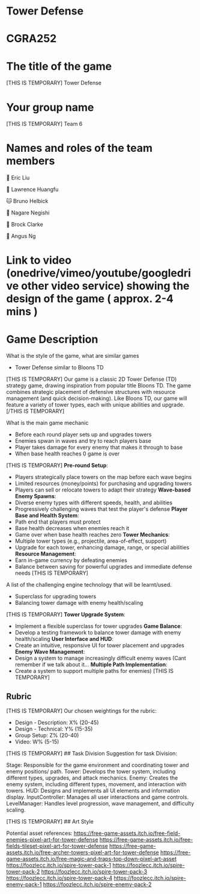 # Tower Defense
# CGRA252


# The title of the game

[THIS IS TEMPORARY]
<TEMP>Tower Defense</TEMP>

# Your group name

[THIS IS TEMPORARY]
<TEMP>Team 6</TEMP>

# Names and roles of the team members
🐻 Eric Liu

🐺 Lawrence Huangfu

🐱 Bruno Helbick

🐶 Nagare Negishi

🐰 Brock Clarke

🦉 Angus Ng


# Link to video (onedrive/vimeo/youtube/googledrive other video service) showing the design of the game ( approx. 2-4 mins )


# Game Description
What is the style of the game, what are similar games
- Tower Defense similar to Bloons TD

[THIS IS TEMPORARY]
Our game is a classic 2D Tower Defense (TD) strategy game,
drawing inspiration from popular title Bloons TD.
The game combines strategic placement of defensive structures with resource management (and quick decision-making).
Like Bloons TD, our game will feature a variety of tower types, each with unique abilities and upgrade.
[/THIS IS TEMPORARY]


What is the main game mechanic
- Before each round player sets up and upgrades towers
- Enemies spwan in waves and try to reach players base
- Player takes damage for every enemy that makes it through to base
- When base health reaches 0 game is over

[THIS IS TEMPORARY]
**Pre-round Setup**:
- Players strategically place towers on the map before each wave begins
- Limited resources (money/points) for purchasing and upgrading towers
- Players can sell or relocate towers to adapt their strategy
**Wave-based Enemy Spawns**:
- Diverse enemy types with different speeds, health, and abilities
- Progressively challenging waves that test the player's defense
**Player Base and Health System**:
- Path end that players must protect
- Base health decreases when enemies reach it
- Game over when base health reaches zero
**Tower Mechanics**:
- Multiple tower types (e.g., projectile, area-of-effect, support)
- Upgrade for each tower, enhancing damage, range, or special abilities
**Resource Management**:
- Earn in-game currency by defeating enemies
- Balance between saving for powerful upgrades and immediate defense needs
[THIS IS TEMPORARY]

A list of the challenging engine technology that will be learnt/used.
- Superclass for upgrading towers
- Balancing tower damage with enemy health/scaling

[THIS IS TEMPORARY]
**Tower Upgrade System**:
- Implement a flexible superclass for tower upgrades
**Game Balance**:
- Develop a testing framework to balance tower damage with enemy health/scaling
**User Interface and HUD**:
- Create an intuitive, responsive UI for tower placement and upgrades
**Enemy Wave Management**:
- Design a system to manage increasingly difficult enemy waves
(Cant remember if we talk about it...
**Multiple Path Implementation**:
- Create a system to support multiple paths for enemies)
[THIS IS TEMPORARY]

## Rubric
[THIS IS TEMPORARY]
<TEMP>
Our chosen weightings for the rubric:
- Design - Description: X% (20-45)
- Design - Technical: Y% (15-35)
- Group Setup: Z% (20-40)
- Video: W% (5-15)
</TEMP>


[THIS IS TEMPORARY]
<TEMP>## Task Division
Suggestion for task Division:

Stage: Responsible for the game environment and coordinating tower and enemy positions/ path.
Tower: Develops the tower system, including different types, upgrades, and attack mechanics.
Enemy: Creates the enemy system, including different types, movement, and interaction with towers.
HUD: Designs and implements all UI elements and information display.
InputController: Manages all user interactions and game controls.
LevelManager: Handles level progression, wave management, and difficulty scaling.
</TEMP>


[THIS IS TEMPORARY]
<TEMP>## Art Style

Potential asset references:
https://free-game-assets.itch.io/free-field-enemies-pixel-art-for-tower-defense
https://free-game-assets.itch.io/free-fields-tileset-pixel-art-for-tower-defense
https://free-game-assets.itch.io/free-archer-towers-pixel-art-for-tower-defense
https://free-game-assets.itch.io/free-magic-and-traps-top-down-pixel-art-asset
https://foozlecc.itch.io/spire-tower-pack-1
https://foozlecc.itch.io/spire-tower-pack-2
https://foozlecc.itch.io/spire-tower-pack-3
https://foozlecc.itch.io/spire-tower-pack-4
https://foozlecc.itch.io/spire-enemy-pack-1
https://foozlecc.itch.io/spire-enemy-pack-2
</TEMP>